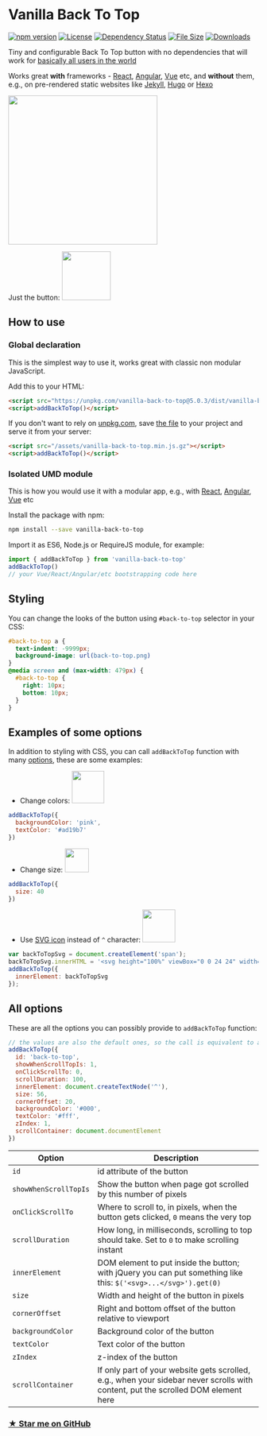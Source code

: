# Vanilla Back To Top
[![npm version](https://badge.fury.io/js/vanilla-back-to-top.svg)](https://badge.fury.io/js/vanilla-back-to-top)
[![License](https://img.shields.io/npm/l/vanilla-back-to-top.svg)](https://github.com/vfeskov/vanilla-back-to-top/blob/master/LICENSE)
[![Dependency Status](https://img.shields.io/david/vfeskov/vanilla-back-to-top.svg)](https://github.com/vfeskov/vanilla-back-to-top/blob/master/package.json)
[![File Size](	https://img.shields.io/github/size/vfeskov/vanilla-back-to-top/dist/vanilla-back-to-top.min.js.gz.svg)](https://github.com/vfeskov/vanilla-back-to-top/blob/master/dist/vanilla-back-to-top.min.js.gz)
[![Downloads](https://img.shields.io/npm/dm/vanilla-back-to-top.svg)](https://www.npmjs.com/package/vanilla-back-to-top)

Tiny and configurable Back To Top button with no dependencies that will work for [basically all users in the world](http://browserl.ist/?q=explorer+%3E%3D9%2Cexplorermobile+%3E%3D10%2Cedge+%3E%3D12%2Cfirefox+%3E%3D2%2Cfirefoxandroid+%3E%3D2%2Cchrome+%3E%3D4%2Csafari+%3E%3D5.1%2Copera+%3E%3D11.5%2Coperamobile+%3E%3D12%2Cchromeandroid+%3E%3D4%2Cios+%3E%3D7.1%2Cucandroid+%3E%3D11.4%2Candroid+%3E%3D3%2Csamsung+%3E%3D4%2Cblackberry+%3E%3D7)

Works great **with** frameworks - [React](https://reactjs.org/), [Angular](https://angular.io/), [Vue](https://vuejs.org/) etc, and **without** them, e.g., on pre-rendered static websites like [Jekyll](https://jekyllrb.com), [Hugo](http://gohugo.io/) or [Hexo](https://hexo.io/)

<img src="https://i.pi.gy/Vab3n.gif" width="300px"/>

Just the button: <img src="https://i.pi.gy/xkg2d.gif" width="98px"/>

## How to use

### Global declaration

This is the simplest way to use it, works great with classic non modular JavaScript.

Add this to your HTML:
```html
<script src="https://unpkg.com/vanilla-back-to-top@5.0.3/dist/vanilla-back-to-top.min.js"></script>
<script>addBackToTop()</script>
```

If you don't want to rely on [unpkg.com](https://unpkg.com/#/about), save [the file](https://unpkg.com/vanilla-back-to-top@5.0.3/dist/vanilla-back-to-top.min.js) to your project and serve it from your server:
```html
<script src="/assets/vanilla-back-to-top.min.js.gz"></script>
<script>addBackToTop()</script>
```

### Isolated UMD module

This is how you would use it with a modular app, e.g., with [React](https://reactjs.org/), [Angular](https://angular.io/), [Vue](https://vuejs.org/) etc

Install the package with npm:
```bash
npm install --save vanilla-back-to-top
```
Import it as ES6, Node.js or RequireJS module, for example:
```js
import { addBackToTop } from 'vanilla-back-to-top'
addBackToTop()
// your Vue/React/Angular/etc bootstrapping code here
```

## Styling

You can change the looks of the button using `#back-to-top` selector in your CSS:
```css
#back-to-top a {
  text-indent: -9999px;
  background-image: url(back-to-top.png)
}
@media screen and (max-width: 479px) {
  #back-to-top {
    right: 10px;
    bottom: 10px;
  }
}
```

## Examples of some options

In addition to styling with CSS, you can call `addBackToTop` function with many [options](#options), these are some examples:

- Change colors: <img src="https://i.pi.gy/GYQNv.png" width="65" />
```js
addBackToTop({
  backgroundColor: 'pink',
  textColor: '#ad19b7'
})
```

- Change size: <img src="https://i.pi.gy/drmp0.png" width="48" />
```js
addBackToTop({
  size: 40
})
```

- Use [SVG icon](https://material.io/icons/#ic_keyboard_arrow_up) instead of `^` character: <img src="https://i.pi.gy/O1Ggw.png" width="66" />
```js
var backToTopSvg = document.createElement('span');
backToTopSvg.innerHTML = '<svg height="100%" viewBox="0 0 24 24" width="24px" xmlns="http://www.w3.org/2000/svg" fit="" preserveAspectRatio="xMidYMid meet" focusable="false"><path d="M7.41 15.41L12 10.83l4.59 4.58L18 14l-6-6-6 6z" fill="white"></path><path d="M0 0h24v24H0z" fill="none"></path></svg>';
addBackToTop({
  innerElement: backToTopSvg
});
```

## <a id="options"></a>All options

These are all the options you can possibly provide to `addBackToTop` function:
```js
// the values are also the default ones, so the call is equivalent to addBackToTop()
addBackToTop({
  id: 'back-to-top',
  showWhenScrollTopIs: 1,
  onClickScrollTo: 0,
  scrollDuration: 100,
  innerElement: document.createTextNode('^'),
  size: 56,
  cornerOffset: 20,
  backgroundColor: '#000',
  textColor: '#fff',
  zIndex: 1,
  scrollContainer: document.documentElement
})
```

|Option|Description|
|-|-|
|`id`|id attribute of the button|
|`showWhenScrollTopIs`|Show the button when page got scrolled by this number of pixels|
|`onClickScrollTo`|Where to scroll to, in pixels, when the button gets clicked, `0` means the very top|
|`scrollDuration`|How long, in milliseconds, scrolling to top should take. Set to `0` to make scrolling instant|
|`innerElement`|DOM element to put inside the button; with jQuery you can put something like this: `$('<svg>...</svg>').get(0)`|
|`size`|Width and height of the button in pixels|
|`cornerOffset`|Right and bottom offset of the button relative to viewport|
|`backgroundColor`|Background color of the button|
|`textColor`|Text color of the button|
|`zIndex`|z-index of the button|
|`scrollContainer`|If only part of your website gets scrolled, e.g., when your sidebar never scrolls with content, put the scrolled DOM element here|

### [&#9733; Star me on GitHub](https://github.com/vfeskov/vanilla-back-to-top)
